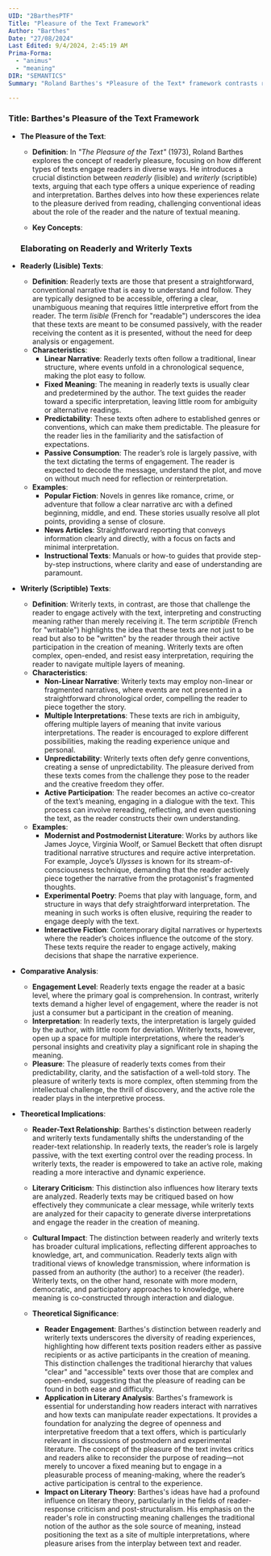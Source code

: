 ```yaml
---
UID: "2BarthesPTF"
Title: "Pleasure of the Text Framework"
Author: "Barthes"
Date: "27/08/2024"
Last Edited: 9/4/2024, 2:45:19 AM 
Prima-Forma:
  - "animus"
  - "meaning"
DIR: "SEMANTICS"
Summary: "Roland Barthes's *Pleasure of the Text* framework contrasts readerly texts, which are straightforward and passive, with writerly texts, which invite active reader participation in meaning-making. He explores how different types of texts offer diverse reading experiences, emphasizing the pleasure derived from both ease of understanding and the intellectual challenge of interpretation."

---
```


### Title: **Barthes's Pleasure of the Text Framework**

- **The Pleasure of the Text**:
  - **Definition**: In *"The Pleasure of the Text"* (1973), Roland Barthes explores the concept of readerly pleasure, focusing on how different types of texts engage readers in diverse ways. He introduces a crucial distinction between *readerly* (lisible) and *writerly* (scriptible) texts, arguing that each type offers a unique experience of reading and interpretation. Barthes delves into how these experiences relate to the pleasure derived from reading, challenging conventional ideas about the role of the reader and the nature of textual meaning.

  - **Key Concepts**:
  ### Elaborating on **Readerly** and **Writerly** Texts

- **Readerly (Lisible) Texts**:
  - **Definition**: Readerly texts are those that present a straightforward, conventional narrative that is easy to understand and follow. They are typically designed to be accessible, offering a clear, unambiguous meaning that requires little interpretive effort from the reader. The term *lisible* (French for "readable") underscores the idea that these texts are meant to be consumed passively, with the reader receiving the content as it is presented, without the need for deep analysis or engagement.
  - **Characteristics**:
    - **Linear Narrative**: Readerly texts often follow a traditional, linear structure, where events unfold in a chronological sequence, making the plot easy to follow.
    - **Fixed Meaning**: The meaning in readerly texts is usually clear and predetermined by the author. The text guides the reader toward a specific interpretation, leaving little room for ambiguity or alternative readings.
    - **Predictability**: These texts often adhere to established genres or conventions, which can make them predictable. The pleasure for the reader lies in the familiarity and the satisfaction of expectations.
    - **Passive Consumption**: The reader’s role is largely passive, with the text dictating the terms of engagement. The reader is expected to decode the message, understand the plot, and move on without much need for reflection or reinterpretation.
  - **Examples**:
    - **Popular Fiction**: Novels in genres like romance, crime, or adventure that follow a clear narrative arc with a defined beginning, middle, and end. These stories usually resolve all plot points, providing a sense of closure.
    - **News Articles**: Straightforward reporting that conveys information clearly and directly, with a focus on facts and minimal interpretation.
    - **Instructional Texts**: Manuals or how-to guides that provide step-by-step instructions, where clarity and ease of understanding are paramount.

- **Writerly (Scriptible) Texts**:
  - **Definition**: Writerly texts, in contrast, are those that challenge the reader to engage actively with the text, interpreting and constructing meaning rather than merely receiving it. The term *scriptible* (French for "writable") highlights the idea that these texts are not just to be read but also to be "written" by the reader through their active participation in the creation of meaning. Writerly texts are often complex, open-ended, and resist easy interpretation, requiring the reader to navigate multiple layers of meaning.
  - **Characteristics**:
    - **Non-Linear Narrative**: Writerly texts may employ non-linear or fragmented narratives, where events are not presented in a straightforward chronological order, compelling the reader to piece together the story.
    - **Multiple Interpretations**: These texts are rich in ambiguity, offering multiple layers of meaning that invite various interpretations. The reader is encouraged to explore different possibilities, making the reading experience unique and personal.
    - **Unpredictability**: Writerly texts often defy genre conventions, creating a sense of unpredictability. The pleasure derived from these texts comes from the challenge they pose to the reader and the creative freedom they offer.
    - **Active Participation**: The reader becomes an active co-creator of the text’s meaning, engaging in a dialogue with the text. This process can involve rereading, reflecting, and even questioning the text, as the reader constructs their own understanding.
  - **Examples**:
    - **Modernist and Postmodernist Literature**: Works by authors like James Joyce, Virginia Woolf, or Samuel Beckett that often disrupt traditional narrative structures and require active interpretation. For example, Joyce’s *Ulysses* is known for its stream-of-consciousness technique, demanding that the reader actively piece together the narrative from the protagonist's fragmented thoughts.
    - **Experimental Poetry**: Poems that play with language, form, and structure in ways that defy straightforward interpretation. The meaning in such works is often elusive, requiring the reader to engage deeply with the text.
    - **Interactive Fiction**: Contemporary digital narratives or hypertexts where the reader’s choices influence the outcome of the story. These texts require the reader to engage actively, making decisions that shape the narrative experience.

- **Comparative Analysis**:
  - **Engagement Level**: Readerly texts engage the reader at a basic level, where the primary goal is comprehension. In contrast, writerly texts demand a higher level of engagement, where the reader is not just a consumer but a participant in the creation of meaning.
  - **Interpretation**: In readerly texts, the interpretation is largely guided by the author, with little room for deviation. Writerly texts, however, open up a space for multiple interpretations, where the reader’s personal insights and creativity play a significant role in shaping the meaning.
  - **Pleasure**: The pleasure of readerly texts comes from their predictability, clarity, and the satisfaction of a well-told story. The pleasure of writerly texts is more complex, often stemming from the intellectual challenge, the thrill of discovery, and the active role the reader plays in the interpretive process.

- **Theoretical Implications**:
  - **Reader-Text Relationship**: Barthes's distinction between readerly and writerly texts fundamentally shifts the understanding of the reader-text relationship. In readerly texts, the reader’s role is largely passive, with the text exerting control over the reading process. In writerly texts, the reader is empowered to take an active role, making reading a more interactive and dynamic experience.
  - **Literary Criticism**: This distinction also influences how literary texts are analyzed. Readerly texts may be critiqued based on how effectively they communicate a clear message, while writerly texts are analyzed for their capacity to generate diverse interpretations and engage the reader in the creation of meaning.
  - **Cultural Impact**: The distinction between readerly and writerly texts has broader cultural implications, reflecting different approaches to knowledge, art, and communication. Readerly texts align with traditional views of knowledge transmission, where information is passed from an authority (the author) to a receiver (the reader). Writerly texts, on the other hand, resonate with more modern, democratic, and participatory approaches to knowledge, where meaning is co-constructed through interaction and dialogue.



  - **Theoretical Significance**:
    - **Reader Engagement**: Barthes's distinction between readerly and writerly texts underscores the diversity of reading experiences, highlighting how different texts position readers either as passive recipients or as active participants in the creation of meaning. This distinction challenges the traditional hierarchy that values "clear" and "accessible" texts over those that are complex and open-ended, suggesting that the pleasure of reading can be found in both ease and difficulty.
    - **Application in Literary Analysis**: Barthes's framework is essential for understanding how readers interact with narratives and how texts can manipulate reader expectations. It provides a foundation for analyzing the degree of openness and interpretative freedom that a text offers, which is particularly relevant in discussions of postmodern and experimental literature. The concept of the pleasure of the text invites critics and readers alike to reconsider the purpose of reading—not merely to uncover a fixed meaning but to engage in a pleasurable process of meaning-making, where the reader’s active participation is central to the experience.
    - **Impact on Literary Theory**: Barthes's ideas have had a profound influence on literary theory, particularly in the fields of reader-response criticism and post-structuralism. His emphasis on the reader's role in constructing meaning challenges the traditional notion of the author as the sole source of meaning, instead positioning the text as a site of multiple interpretations, where pleasure arises from the interplay between text and reader.
